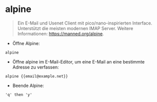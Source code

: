 # alpine

> Ein E-Mail und Usenet Client mit pico/nano-inspirierten Interface.
> Unterstützt die meisten modernen IMAP Server.
> Weitere Informationen: <https://manned.org/alpine>.

- Öffne Alpine:

`alpine`

- Öffne alpine im E-Mail-Editor, um eine E-Mail an eine bestimmte Adresse zu verfassen:

`alpine {{email@example.net}}`

- Beende Alpine:

`'q' then 'y'`
